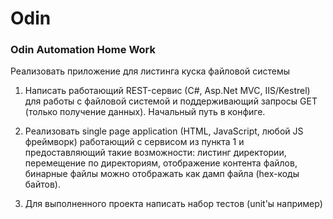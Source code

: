 # Odin
### Odin Automation Home Work

Реализовать приложение для листинга куска файловой системы 


1. Написать работающий REST-сервис (С#, Asp.Net MVC, IIS/Kestrel) для работы с файловой системой и поддерживающий запросы GET (только получение данных). Начальный путь в конфиге.


2. Реализовать single page application (HTML, JavaScript, любой JS фреймворк) работающий с сервисом из пункта 1 и предоставляющий такие возможности: листинг директории, перемещение по директориям, отображение контента файлов, бинарные файлы можно отображать как дамп файла (hex-коды байтов).


3. Для выполненного проекта написать набор тестов (unit'ы например)
